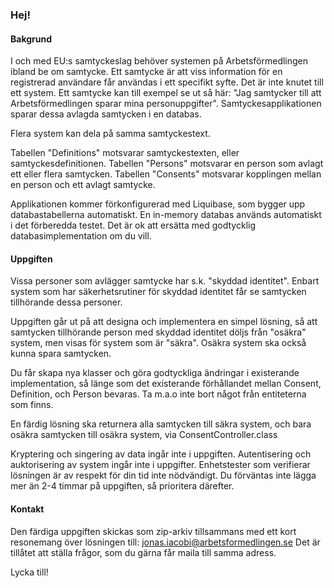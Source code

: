 ### Hej!

#### Bakgrund
I och med EU:s samtyckeslag behöver systemen på Arbetsförmedlingen ibland be om samtycke.
Ett samtycke är att viss information för en registrerad användare får användas i ett specifikt syfte. Det är inte knutet till ett system.
Ett samtycke kan till exempel se ut så här: "Jag samtycker till att Arbetsförmedlingen sparar mina personuppgifter".
Samtyckesapplikationen sparar dessa avlagda samtycken i en databas.

Flera system kan dela på samma samtyckestext.

Tabellen "Definitions" motsvarar samtyckestexten, eller samtyckesdefinitionen.
Tabellen "Persons" motsvarar en person som avlagt ett eller flera samtycken.
Tabellen "Consents" motsvarar kopplingen mellan en person och ett avlagt samtycke.

Applikationen kommer förkonfigurerad med Liquibase, som bygger upp databastabellerna automatiskt.
En in-memory databas används automatiskt i det förberedda testet.
Det är ok att ersätta med godtycklig databasimplementation om du vill.

#### Uppgiften
Vissa personer som avlägger samtycke har s.k. "skyddad identitet".
Enbart system som har säkerhetsrutiner för skyddad identitet får se samtycken tillhörande dessa personer.

Uppgiften går ut på att designa och implementera en simpel lösning, så att samtycken tillhörande person med skyddad identitet
döljs från "osäkra" system, men visas för system som är "säkra". Osäkra system ska också kunna spara samtycken.

Du får skapa nya klasser och göra godtyckliga ändringar i existerande implementation,
så länge som det existerande förhållandet mellan Consent, Definition, och Person bevaras. Ta m.a.o inte bort något från entiteterna som finns.

En färdig lösning ska returnera alla samtycken till säkra system, och bara osäkra samtycken till osäkra system, via ConsentController.class

Kryptering och singering av data ingår inte i uppgiften.
Autentisering och auktorisering av system ingår inte i uppgifter.
Enhetstester som verifierar lösningen är av respekt för din tid inte nödvändigt.
Du förväntas inte lägga mer än 2-4 timmar på uppgiften, så prioritera därefter.

#### Kontakt
Den färdiga uppgiften skickas som zip-arkiv tillsammans med ett kort resonemang över lösningen till: jonas.iacobi@arbetsformedlingen.se
Det är tillåtet att ställa frågor, som du gärna får maila till samma adress.

Lycka till!